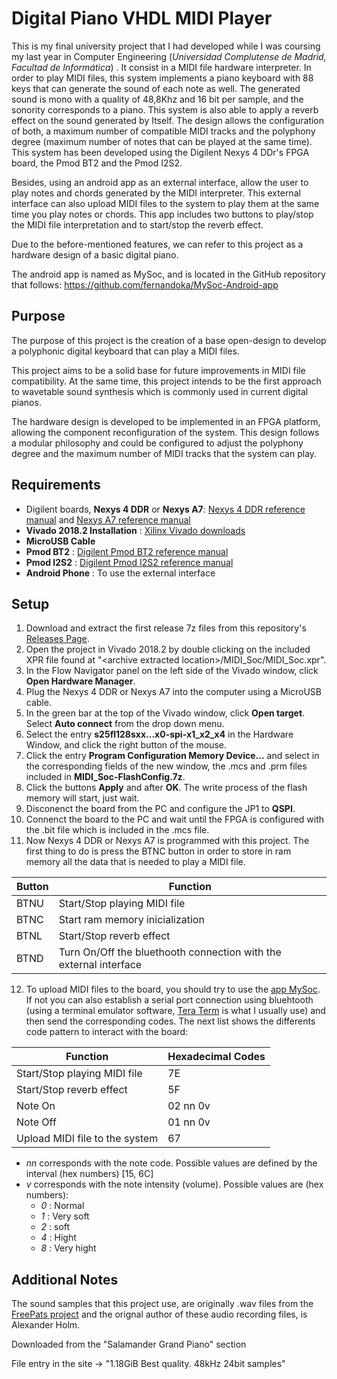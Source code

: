 # Digital Piano VHDL MIDI Player 

This is my final university project that I had developed while I was coursing my last year in Computer Engineering (*Universidad Complutense de Madrid, Facultad de Informática*) . It consist in a MIDI file hardware interpreter. In order to play MIDI files, this system implements a piano keyboard with 88 keys that can generate the sound of each note as well. The generated sound is mono with a quality of 48,8Khz and 16 bit per sample, and the sonority corresponds to a piano. This system is also able to apply a reverb effect on the sound generated by Itself. The design allows the configuration of both, a maximum number of compatible MIDI tracks and the polyphony degree (maximum number of notes that can be played at the same time). This system has been developed using the Digilent Nexys 4 DDr's FPGA board, the Pmod BT2 and the Pmod I2S2.

Besides, using an android app as an external interface, allow the user to play notes and chords generated by the MIDI interpreter. This external interface can also upload MIDI files to the system to play them at the same time you play notes or chords. This app includes two buttons to play/stop the MIDI file interpretation and to start/stop the reverb effect. 

Due to the before-mentioned features, we can refer to this project as a hardware design of a basic digital piano.

The android app is named as MySoc, and is located in the GitHub repository that follows: https://github.com/fernandoka/MySoc-Android-app


## Purpose

The purpose of this project is the creation of a base open-design to develop a polyphonic digital keyboard that can play a MIDI files. 

This project aims to be a solid base for future improvements in MIDI file compatibility. At the same time, this project intends to be the first approach to wavetable sound synthesis which is commonly used in current digital pianos. 

The hardware design is developed to be implemented in an FPGA platform, allowing the component reconfiguration of the system. This design follows a modular philosophy and could be configured to adjust the polyphony degree and the maximum number of MIDI tracks that the system can play.

## Requirements

* Digilent boards, **Nexys 4 DDR** or **Nexys A7**: [Nexys 4 DDR reference manual](https://reference.digilentinc.com/reference/programmable-logic/nexys-4-ddr/start) and [Nexys A7 reference manual](https://reference.digilentinc.com/reference/programmable-logic/nexys-a7/start)
* **Vivado 2018.2 Installation** : [Xilinx Vivado downloads](https://www.xilinx.com/support/download/index.html/content/xilinx/en/downloadNav/vivado-design-tools/archive.html)
* **MicroUSB Cable**
* **Pmod BT2** : [Digilent Pmod BT2 reference manual](https://reference.digilentinc.com/reference/pmod/pmodbt2/reference-manual?redirect=1)
* **Pmod I2S2** : [Digilent Pmod I2S2 reference manual](https://reference.digilentinc.com/reference/pmod/pmodi2s2/reference-manual)
* **Android Phone** : To use the external interface

## Setup
1. Download and extract the first release 7z files from this repository's [Releases Page](https://github.com/fernandoka/Digital-Piano-VHDL-MIDI-Player/releases).
2. Open the project in Vivado 2018.2 by double clicking on the included XPR file found at "\<archive extracted location\>/MIDI_Soc/MIDI_Soc.xpr".
3. In the Flow Navigator panel on the left side of the Vivado window, click **Open Hardware Manager**.
4. Plug the Nexys 4 DDR or Nexys A7 into the computer using a MicroUSB cable.
6. In the green bar at the top of the Vivado window, click **Open target**. Select **Auto connect** from the drop down menu.
7. Select the entry **s25fl128sxx...x0-spi-x1_x2_x4** in the Hardware Window, and click the right button of the mouse.
8. Click the entry **Program Configuration Memory Device...** and select in the corresponding fields of the new window, the .mcs and .prm files included in **MIDI_Soc-FlashConfig.7z**.
7. Click the buttons **Apply** and after **OK**. The write process of the flash memory will start, just wait.
8. Disconenct the board from the PC and configure the JP1 to **QSPI**.
9. Connenct the board to the PC and wait until the FPGA is configured with the .bit file which is included in the .mcs file.
10. Now Nexys 4 DDR or Nexys A7 is programmed with this project. The first thing to do is press the BTNC button in order to store in ram memory all the data that is needed to play a MIDI file.

| Button | Function                                                          |
| ------ | ----------------------------------------------------------------- |
| BTNU   | Start/Stop playing MIDI file                                      |
| BTNC   | Start ram memory inicialization                                   |                                    
| BTNL   | Start/Stop reverb effect		                             |
| BTND   | Turn On/Off the bluethooth connection with the external interface |

12. To upload MIDI files to the board, you should try to use the [app MySoc](https://github.com/fernandoka/MySoc-Android-app). If not you can also establish a serial port connection using bluehtooth (using a terminal emulator software, [Tera Term](https://osdn.net/projects/ttssh2/releases/) is what I usually use) and then send the corresponding codes. The next list shows the differents code pattern to interact with the board: 

| Function | Hexadecimal Codes                              |
| -------- | -----------------------------------------------|
| Start/Stop playing MIDI file    | 7E			    |
| Start/Stop reverb effect        | 5F		            |
| Note On                         | 02 nn 0v                |                     
| Note Off                        | 01 nn 0v                |                    
| Upload MIDI file to the system  | 67 *<MIDI file raw data>* |

- *nn* corresponds with the note code. Possible values are defined by the interval (hex numbers) [15, 6C]
- *v* corresponds with the note intensity (volume). Possible values are (hex numbers):
    - *0* : Normal
    - *1* : Very soft
    - *2* : soft
    - *4* : Hight
    - *8* : Very hight

## Additional Notes
The sound samples that this project use, are originally .wav files from the [FreePats project](http://freepats.zenvoid.org/Piano/acoustic-grand-piano.html) and the orignal author of these audio recording files, is Alexander Holm.

Downloaded from the "Salamander Grand Piano" section

File entry in the site -> "1.18GiB Best quality. 48kHz 24bit samples"
